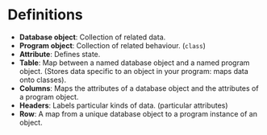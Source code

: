 # Definitions

- **Database object**: Collection of related data.
- **Program object**: Collection of related behaviour. (`class`)
- **Attribute**: Defines state.
- **Table**: Map between a named database object and a named program object. (Stores data specific to an object in your program: maps data onto classes).
- **Columns**: Maps the attributes of a database object and the attributes of a program object.
- **Headers**: Labels particular kinds of data. (particular attributes)
- **Row**: A map from a unique database object to a program instance of an object.